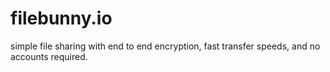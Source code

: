 # filebunny.io
simple file sharing with end to end encryption, fast transfer speeds, and no accounts required.